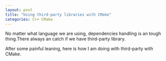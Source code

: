 ```yaml
---
layout: post
title: "Using third-party libraries with CMake"
categories: C++ CMake
---
```


No matter what language we are using, dependencies handling is an tough thing.There always an catch if we have third-party library.

After some painful leaning, here is how I am doing with third-party with CMake.



